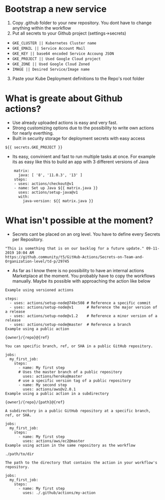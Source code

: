 # Bootstrap a new service

1. Copy .github folder to your new repository. You dont have to change anything within the workflow
2. Put all secrets to your Github project (settings->secrets)
- ```GKE_CLUSTER || Kubernetes Cluster name```
- ```GKE_EMAIL || Service Account Mail```
- ```GKE_KEY || base64 encoded Service Accoung JSON```
- ```GKE_PROJECT || Used Google Cloud project```
- ```GKE_ZONE || Used Google Cloud Zoned```
- ```IMAGE || Desired Service/Image name```
3. Paste your Kube Deployment definitions to the Repo's root folder

# What is greate about Github actions?
- Use already uploaded actions is easy and very fast.
- Strong customizing options due to the possibility to write own actions for nearly everthing.
- Built in security storage for deployment secrets with easy access
```
${{ secrets.GKE_PROJECT }}
```
- Its easy, convinient and fast to run multiple tasks at once. For example its as easy like this to build an app with 3 different versions of Java
```
    matrix:
      java: [ '8', '11.0.3', '13' ]
    steps:
    - uses: actions/checkout@v1
    - name: Set up Java ${{ matrix.java }}
      uses: actions/setup-java@v1
      with:
        java-version: ${{ matrix.java }}

```

# What isn't possible at the moment?
- Secrets cant be placed on an org level. You have to define every Secrets per Repository.
```
"This is something that is on our backlog for a future update." 09-11-2019 10:04 AM
https://github.community/t5/GitHub-Actions/Secrets-on-Team-and-Organization-level/td-p/29745
```
- As far as I know there is no possibility to have an internal actions Marketplace at the moment. You probably have to copy the workflows manually.
Maybe its possible with approaching the action like below
```
Example using versioned actions

steps:    
  - uses: actions/setup-node@74bc508 # Reference a specific commit
  - uses: actions/setup-node@v1      # Reference the major version of a release   
  - uses: actions/setup-node@v1.2    # Reference a minor version of a release  
  - uses: actions/setup-node@master  # Reference a branch
Example using a public action

{owner}/{repo}@{ref}

You can specific branch, ref, or SHA in a public GitHub repository.

jobs:
  my_first_job:
    steps:
      - name: My first step
      # Uses the master branch of a public repository
        uses: actions/heroku@master
      # use a specific version tag of a public repository
      - name: My second step
        uses: actions/aws@v2.0.1
Example using a public action in a subdirectory

{owner}/{repo}/{path}@{ref}

A subdirectory in a public GitHub repository at a specific branch, ref, or SHA.

jobs:
  my_first_job:
    steps:
      - name: My first step
        uses: actions/aws/ec2@master
Example using action in the same repository as the workflow

./path/to/dir

The path to the directory that contains the action in your workflow's repository.

jobs:
  my_first_job:
    steps:
      - name: My first step
        uses: ./.github/actions/my-action
```